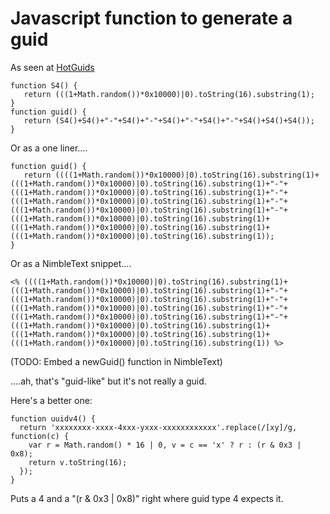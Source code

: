 # Javascript function to generate a guid

As seen at [HotGuids](http://www.secretgeek.net/hotGuids/index.htm)



	function S4() {
	   return (((1+Math.random())*0x10000)|0).toString(16).substring(1);
	}
	function guid() {
	   return (S4()+S4()+"-"+S4()+"-"+S4()+"-"+S4()+"-"+S4()+S4()+S4());
	}
	
Or as a one liner....

	
	
	function guid() {
	   return ((((1+Math.random())*0x10000)|0).toString(16).substring(1)+(((1+Math.random())*0x10000)|0).toString(16).substring(1)+"-"+(((1+Math.random())*0x10000)|0).toString(16).substring(1)+"-"+(((1+Math.random())*0x10000)|0).toString(16).substring(1)+"-"+(((1+Math.random())*0x10000)|0).toString(16).substring(1)+"-"+(((1+Math.random())*0x10000)|0).toString(16).substring(1)+(((1+Math.random())*0x10000)|0).toString(16).substring(1)+(((1+Math.random())*0x10000)|0).toString(16).substring(1));
	}

Or as a NimbleText snippet....



	<% ((((1+Math.random())*0x10000)|0).toString(16).substring(1)+(((1+Math.random())*0x10000)|0).toString(16).substring(1)+"-"+(((1+Math.random())*0x10000)|0).toString(16).substring(1)+"-"+(((1+Math.random())*0x10000)|0).toString(16).substring(1)+"-"+(((1+Math.random())*0x10000)|0).toString(16).substring(1)+"-"+(((1+Math.random())*0x10000)|0).toString(16).substring(1)+(((1+Math.random())*0x10000)|0).toString(16).substring(1)+(((1+Math.random())*0x10000)|0).toString(16).substring(1)) %>
	
(TODO: Embed a newGuid() function in NimbleText)

....ah, that's "guid-like" but it's not really a guid.

Here's a better one:


	function uuidv4() {
	  return 'xxxxxxxx-xxxx-4xxx-yxxx-xxxxxxxxxxxx'.replace(/[xy]/g, function(c) {
		var r = Math.random() * 16 | 0, v = c == 'x' ? r : (r & 0x3 | 0x8);
		return v.toString(16);
	  });
	}


Puts a 4 and a "(r & 0x3 | 0x8)" right where guid type 4 expects it.

